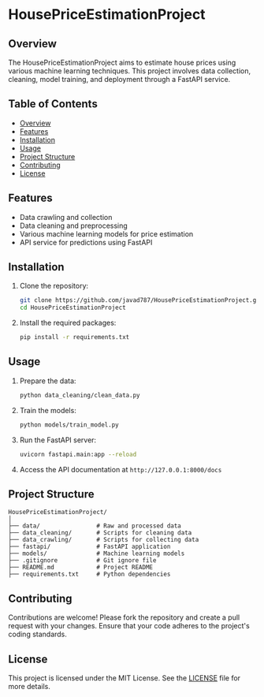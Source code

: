 
# HousePriceEstimationProject

## Overview
The HousePriceEstimationProject aims to estimate house prices using various machine learning techniques. This project involves data collection, cleaning, model training, and deployment through a FastAPI service.

## Table of Contents
- [Overview](#overview)
- [Features](#features)
- [Installation](#installation)
- [Usage](#usage)
- [Project Structure](#project-structure)
- [Contributing](#contributing)
- [License](#license)

## Features
- Data crawling and collection
- Data cleaning and preprocessing
- Various machine learning models for price estimation
- API service for predictions using FastAPI

## Installation
1. Clone the repository:
    ```bash
    git clone https://github.com/javad787/HousePriceEstimationProject.git
    cd HousePriceEstimationProject
    ```
2. Install the required packages:
    ```bash
    pip install -r requirements.txt
    ```

## Usage
1. Prepare the data:
    ```bash
    python data_cleaning/clean_data.py
    ```
2. Train the models:
    ```bash
    python models/train_model.py
    ```
3. Run the FastAPI server:
    ```bash
    uvicorn fastapi.main:app --reload
    ```
4. Access the API documentation at `http://127.0.0.1:8000/docs`

## Project Structure
```
HousePriceEstimationProject/
│
├── data/                # Raw and processed data
├── data_cleaning/       # Scripts for cleaning data
├── data_crawling/       # Scripts for collecting data
├── fastapi/             # FastAPI application
├── models/              # Machine learning models
├── .gitignore           # Git ignore file
├── README.md            # Project README
├── requirements.txt     # Python dependencies
```

## Contributing
Contributions are welcome! Please fork the repository and create a pull request with your changes. Ensure that your code adheres to the project's coding standards.

## License
This project is licensed under the MIT License. See the [LICENSE](LICENSE) file for more details.
